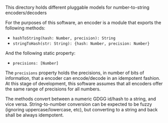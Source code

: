 This directory holds different pluggable models for number-to-string encoders/decoders


For the purposes of this software, an encoder is a module that exports the following methods:
- `hashToString(hash: Number, precision): String`
- `stringToHash(str: String): {hash: Number, precision: Number}`

And the following static property:
- `precisions: [Number]`

The `precisions` property holds the precisions, in number of bits of information, that a
encoder can encode/decode in an idempotent fashion. At this stage of development,
this software assumes that all encoders offer the same range of precisions for all
numbers.

The methods convert between a numeric GDGG id/hash to a string, and vice versa. String-to-number conversion can be expected to be fuzzy (ignoring uppercase/lowercase, etc), but converting to a string and back shall be always idempotent.

